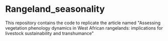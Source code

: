 # Rangeland_seasonality
This repository contains the code to replicate the article named "Assessing vegetation phenology dynamics in West African rangelands: implications for livestock sustainability and transhumance"
